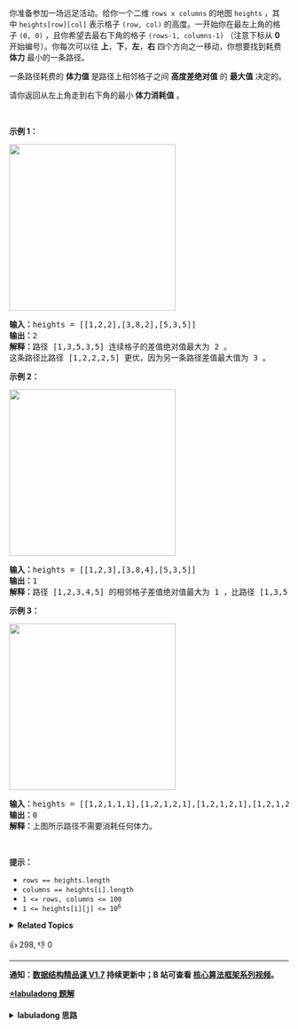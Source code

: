 <p>你准备参加一场远足活动。给你一个二维 <code>rows x columns</code> 的地图 <code>heights</code> ，其中 <code>heights[row][col]</code> 表示格子 <code>(row, col)</code> 的高度。一开始你在最左上角的格子 <code>(0, 0)</code> ，且你希望去最右下角的格子 <code>(rows-1, columns-1)</code> （注意下标从 <strong>0</strong> 开始编号）。你每次可以往 <strong>上</strong>，<strong>下</strong>，<strong>左</strong>，<strong>右</strong> 四个方向之一移动，你想要找到耗费 <strong>体力</strong> 最小的一条路径。</p>

<p>一条路径耗费的 <strong>体力值</strong> 是路径上相邻格子之间 <strong>高度差绝对值</strong> 的 <strong>最大值</strong> 决定的。</p>

<p>请你返回从左上角走到右下角的最小<strong> 体力消耗值</strong> 。</p>

<p> </p>

<p><strong>示例 1：</strong></p>

<p><img alt="" src="https://assets.leetcode-cn.com/aliyun-lc-upload/uploads/2020/10/25/ex1.png" style="width: 300px; height: 300px;" /></p>

<pre>
<b>输入：</b>heights = [[1,2,2],[3,8,2],[5,3,5]]
<b>输出：</b>2
<b>解释：</b>路径 [1,3,5,3,5] 连续格子的差值绝对值最大为 2 。
这条路径比路径 [1,2,2,2,5] 更优，因为另一条路径差值最大值为 3 。
</pre>

<p><strong>示例 2：</strong></p>

<p><img alt="" src="https://assets.leetcode-cn.com/aliyun-lc-upload/uploads/2020/10/25/ex2.png" style="width: 300px; height: 300px;" /></p>

<pre>
<b>输入：</b>heights = [[1,2,3],[3,8,4],[5,3,5]]
<b>输出：</b>1
<b>解释：</b>路径 [1,2,3,4,5] 的相邻格子差值绝对值最大为 1 ，比路径 [1,3,5,3,5] 更优。
</pre>

<p><strong>示例 3：</strong></p>
<img alt="" src="https://assets.leetcode-cn.com/aliyun-lc-upload/uploads/2020/10/25/ex3.png" style="width: 300px; height: 300px;" />
<pre>
<b>输入：</b>heights = [[1,2,1,1,1],[1,2,1,2,1],[1,2,1,2,1],[1,2,1,2,1],[1,1,1,2,1]]
<b>输出：</b>0
<b>解释：</b>上图所示路径不需要消耗任何体力。
</pre>

<p> </p>

<p><strong>提示：</strong></p>

<ul>
	<li><code>rows == heights.length</code></li>
	<li><code>columns == heights[i].length</code></li>
	<li><code>1 <= rows, columns <= 100</code></li>
	<li><code>1 <= heights[i][j] <= 10<sup>6</sup></code></li>
</ul>
<details><summary><strong>Related Topics</strong></summary>深度优先搜索 | 广度优先搜索 | 并查集 | 数组 | 二分查找 | 矩阵 | 堆（优先队列）</details><br>

<div>👍 298, 👎 0</div>

<div id="labuladong"><hr>

**通知：[数据结构精品课 V1.7](https://aep.h5.xeknow.com/s/1XJHEO) 持续更新中；B 站可查看 [核心算法框架系列视频](https://space.bilibili.com/14089380/channel/series)。**



<p><strong><a href="https://labuladong.github.io/article?qno=1631" target="_blank">⭐️labuladong 题解</a></strong></p>
<details><summary><strong>labuladong 思路</strong></summary>

## 基本思路

如果你把二维数组中每个 `(x, y)` 坐标看做一个节点，它的上下左右坐标就是相邻节点，它对应的值和相邻坐标对应的值之差的绝对值就是题目说的「体力消耗」，你就可以理解为边的权重。

这样就可以使用 Dijkstra 算法求解了，只不过这道题中评判一条路径是长还是短的标准不再是路径经过的权重总和，而是路径经过的权重最大值。

Dijkstra 算法模板的背景知识较多，请看详细题解。

**详细题解：[我写了一个模板，把 Dijkstra 算法变成了默写题](https://labuladong.github.io/article/fname.html?fname=dijkstra算法)**

**标签：Dijkstra 算法，[图论算法](https://mp.weixin.qq.com/mp/appmsgalbum?__biz=MzAxODQxMDM0Mw==&action=getalbum&album_id=2122000448684457990)，最短路径算法**

## 解法代码

```java
class Solution {
    // Dijkstra 算法，计算 (0, 0) 到 (m - 1, n - 1) 的最小体力消耗
    public int minimumEffortPath(int[][] heights) {
        int m = heights.length, n = heights[0].length;
        // 定义：从 (0, 0) 到 (i, j) 的最小体力消耗是 effortTo[i][j]
        int[][] effortTo = new int[m][n];
        // dp table 初始化为正无穷
        for (int i = 0; i < m; i++) {
            Arrays.fill(effortTo[i], Integer.MAX_VALUE);
        }
        // base case，起点到起点的最小消耗就是 0
        effortTo[0][0] = 0;

        // 优先级队列，effortFromStart 较小的排在前面
        Queue<State> pq = new PriorityQueue<>((a, b) -> {
            return a.effortFromStart - b.effortFromStart;
        });

        // 从起点 (0, 0) 开始进行 BFS
        pq.offer(new State(0, 0, 0));

        while (!pq.isEmpty()) {
            State curState = pq.poll();
            int curX = curState.x;
            int curY = curState.y;
            int curEffortFromStart = curState.effortFromStart;

            // 到达终点提前结束
            if (curX == m - 1 && curY == n - 1) {
                return curEffortFromStart;
            }

            if (curEffortFromStart > effortTo[curX][curY]) {
                continue;
            }
            // 将 (curX, curY) 的相邻坐标装入队列
            for (int[] neighbor : adj(heights, curX, curY)) {
                int nextX = neighbor[0];
                int nextY = neighbor[1];
                // 计算从 (curX, curY) 达到 (nextX, nextY) 的消耗
                int effortToNextNode = Math.max(
                        effortTo[curX][curY],
                        Math.abs(heights[curX][curY] - heights[nextX][nextY])
                );
                // 更新 dp table
                if (effortTo[nextX][nextY] > effortToNextNode) {
                    effortTo[nextX][nextY] = effortToNextNode;
                    pq.offer(new State(nextX, nextY, effortToNextNode));
                }
            }
        }
        // 正常情况不会达到这个 return
        return -1;
    }

    // 方向数组，上下左右的坐标偏移量
    int[][] dirs = new int[][]{{0, 1}, {1, 0}, {0, -1}, {-1, 0}};

    // 返回坐标 (x, y) 的上下左右相邻坐标
    List<int[]> adj(int[][] matrix, int x, int y) {
        int m = matrix.length, n = matrix[0].length;
        // 存储相邻节点
        List<int[]> neighbors = new ArrayList<>();
        for (int[] dir : dirs) {
            int nx = x + dir[0];
            int ny = y + dir[1];
            if (nx >= m || nx < 0 || ny >= n || ny < 0) {
                // 索引越界
                continue;
            }
            neighbors.add(new int[]{nx, ny});
        }
        return neighbors;
    }

    class State {
        // 矩阵中的一个位置
        int x, y;
        // 从起点 (0, 0) 到当前位置的最小体力消耗（距离）
        int effortFromStart;

        State(int x, int y, int effortFromStart) {
            this.x = x;
            this.y = y;
            this.effortFromStart = effortFromStart;
        }
    }
}
```

**类似题目**：
  - [1514. 概率最大的路径 🟠](/problems/path-with-maximum-probability)
  - [743. 网络延迟时间 🟠](/problems/network-delay-time)

</details>
</div>



